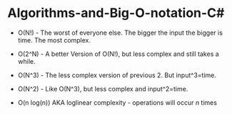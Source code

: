 # Algorithms-and-Big-O-notation-C#

- O(N!) - The worst of everyone else. The bigger the input the bigger is time. The most complex.

- O(2^N) - A better Version of O(N!), but less complex and still takes a while.

- O(N^3) - The less complex version of previous 2. But input^3=time.

- O(N^2) - Like O(N^3), but less complex and input^2=time.

- O(n log(n)) AKA loglinear complexity - operations will occur *n* times
